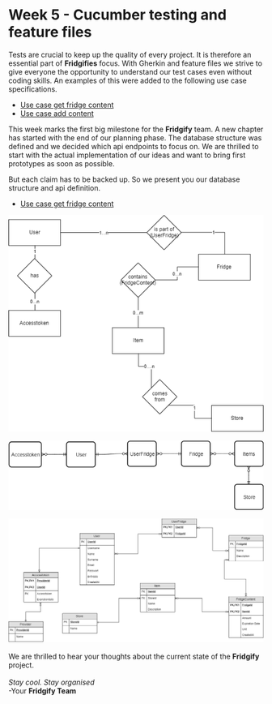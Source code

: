 # Week 5 - Cucumber testing and feature files

Tests are crucial to keep up the quality of every project. It is therefore an essential part of **Fridgifies** focus. With Gherkin and feature files we strive to give everyone the opportunity to understand our test cases even without coding skills. An examples of this were added to the following use case specifications.


- [Use case get fridge content](https://github.com/DonkeyCo/Fridgify/blob/documentation/documentation/uc/fridgeContent/getContent/getFridgeContentUseCase.md)
- [Use case add content](
https://github.com/DonkeyCo/Fridgify/blob/documentation/documentation/uc/fridgeContent/addContent/addContentUseCase.md)


This week marks the first big milestone for the **Fridgify** team. A new chapter has started with the end of our planning phase. The database structure was defined and we decided which api endpoints to focus on. We are thrilled to start with the actual implementation of our ideas and want to bring first prototypes as soon as possible. 

But each claim has to be backed up. So we present you our database structure and api definition.

- [Use case get fridge content](https://github.com/DonkeyCo/Fridgify/blob/documentation/documentation/api/endpoint_definition.txt)

![Entity Relationship Diagram](https://github.com/DonkeyCo/Fridgify/blob/documentation/documentation/database/Fridgify-ER.png "Entity Relationship Diagram")

![Database Model](https://github.com/DonkeyCo/Fridgify/blob/documentation/documentation/database/Fridgify_DBModel.png "Database Model")

![Database Tables](https://github.com/DonkeyCo/Fridgify/blob/documentation/documentation/database/Fridgify_Tables.png "Database Tables")
\
\
We are thrilled to hear your thoughts about the current state of the **Fridgify** project.
\
\
*Stay cool. Stay organised*
\
-Your **Fridgify Team**
